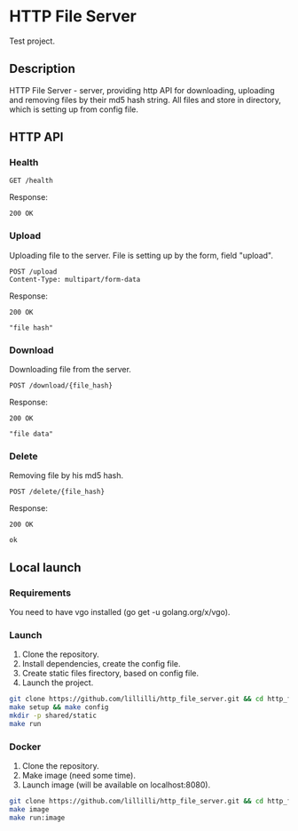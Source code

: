 # HTTP File Server

Test project.

## Description

HTTP File Server - server, providing http API for downloading, uploading and removing files by their md5 hash string.
All files and store in directory, which is setting up from config file.

## HTTP API

### Health

```http
GET /health
```

Response:

```http
200 OK
```

### Upload

Uploading file to the server. File is setting up by the form, field "upload".

```http
POST /upload
Content-Type: multipart/form-data
```

Response:

```http
200 OK

"file hash"
```

### Download

Downloading file from the server.

```http
POST /download/{file_hash}
```

Response:

```http
200 OK

"file data"
```

### Delete

Removing file by his md5 hash.

```http
POST /delete/{file_hash}
```

Response:

```http
200 OK

ok
```

## Local launch

### Requirements

You need to have vgo installed (go get -u golang.org/x/vgo).

### Launch

1. Clone the repository.
2. Install dependencies, create the config file.
3. Create static files firectory, based on config file.
4. Launch the project.

```bash
git clone https://github.com/lillilli/http_file_server.git && cd http_file_server
make setup && make config
mkdir -p shared/static
make run
```

### Docker

1. Clone the repository.
2. Make image (need some time).
3. Launch image (will be available on localhost:8080).

```bash
git clone https://github.com/lillilli/http_file_server.git && cd http_file_server
make image
make run:image
```
